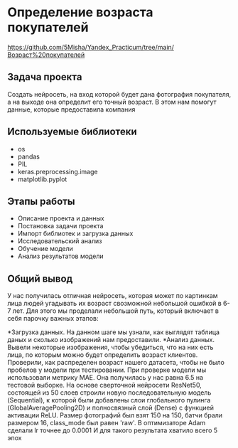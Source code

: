# Определение возраста покупателей
https://github.com/5Misha/Yandex_Practicum/tree/main/Возраст%20покупателей

## Задача проекта
Создать нейросеть, на вход которой будет дана фотография покупателя, а на выходе она определит его точный возраст. В этом нам помогут данные, которые предоставила компания

## Используемые библиотеки
* os
* pandas
* PIL
* keras.preprocessing.image 
* matplotlib.pyplot

## Этапы работы
* Описание проекта и данных
* Постановка задачи проекта
* Импорт библиотек и загрузка данных
* Исследовательский анализ
* Обучение модели
* Анализ результатов модели

## Общий вывод
У нас получилась отличная нейросеть, которая может по картинкам лица людей угадывать их возраст свозможной небольшой ошибкой в 6-7 лет. Для этого мы проделали небольшой путь, который включает в себя парочку важных этапов:

*Загрузка данных. На данном шаге мы узнали, как выглядят таблица даных и сколько изображений нам предоставили.
*Анализ данных. Вывели некоторые изображения, чтобы убедиться, что на них есть лица, по которым можно будет определить возраст клиентов. Проверили, как распределен возраст нашего датасета, чтобы не было пробелов у модели при тестировании.
  При проверке модели мы использовали метрику MAE. Она получилась у нас равна 6.5 на тестовой выборке. На основе сверточной нейросети ResNet50, состоящей из 50 слоев строили новую последовательную модель (Sequential), к которой были добавлены слои глобального пулинга (GlobalAveragePooling2D) и полносвязный слой (Dense) с функцией активации ReLU. Размер фотографий был взят 150 на 150, батчи брали размером 16, class_mode был равен 'raw'. В оптимизаторе Adam сделали lr точнее до 0.0001 И для такого результата хватило всего 5 эпох
